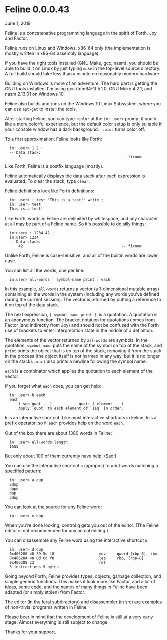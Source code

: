 # Feline 0.0.0.43

June 1, 2019

Feline is a concatenative programming language in the spirit of Forth, Joy and
Factor.

Feline runs on Linux and Windows, x86-64 only (the implementation is mostly
written in x86-64 assembly language).

If you have the right tools installed (GNU Make, gcc, nasm), you should be able
to build it on Linux by just typing `make` in the top-level source directory. A
full build should take less than a minute on reasonably modern hardware.

Building on Windows is more of an adventure. The hard part is getting the GNU
tools installed. I'm using gcc (tdm64-1) 5.1.0, GNU Make 4.2.1, and nasm
2.13.01 on Windows 10.

Feline also builds and runs on the Windows 10 Linux Subsystem, where you can
use `apt-get` to install the tools.

After starting Feline, you can type `+color` at the `in: user>` prompt if you'd
like a more colorful experience, but the default color setup is only suitable if
your console window has a dark background. `-color` turns color off.

To a first approximation, Feline looks like Forth:
```
  in: user> 1 2 +
  -- Data stack:
      3                                             -- fixnum
```
Like Forth, Feline is a postfix language (mostly).

Feline automatically displays the data stack after each expression is
evaluated. To clear the stack, type `clear`.

Feline definitions look like Forth definitions:
```
  in: user> : test "This is a test!" write ;
  in: user> test
  This is a test!
```
Like Forth, words in Feline are delimited by whitespace, and any character at
all may be part of a Feline name. So it's possible to do silly things:
```
  in:user> : 1234 42 ;
  in:user> 1234
  -- Data stack:
      42                                            -- fixnum
```
Unlike Forth, Feline is case-sensitive, and all of the builtin words are lower
case.

You can list all the words, one per line:
```
  in:user> all-words [ symbol-name print ] each
```
In this example, `all-words` returns a vector (a 1-dimensional mutable array)
containing all the words in the system (including any words you've defined
during the current session). The vector is returned by putting a reference to
it on top of the data stack.

The next expression, `[ symbol-name print ]`, is a quotation. A quotation is an
anonymous function. The bracket notation for quotations comes from Factor (and
indirectly from Joy) and should not be confused with the Forth use of brackets
to enter interpretation state in the middle of a definition.

The elements of the vector returned by `all-words` are symbols. In the
quotation, `symbol-name` puts the name of the symbol on top of the stack, and
`print` prints the object that is on top of the stack, removing it from the
stack in the process (the object itself is not harmed in any way, but it is no
longer on the stack). `print` also prints a newline following the symbol name.

`each` is a combinator which applies the quotation to each element of the
vector.

If you forget what `each` does, you can get help:
```
  in: user> h each
  each
      ( seq quot -- )            quot: ( element -- )
      Apply `quot` to each element of `seq` in order.
```
`h` is an interactive shortcut. Like most interactive shortcuts in Feline, `h`
is a prefix operator, so `h each` provides help on the word `each`.

Out of the box there are about 1300 words in Feline:
```
  in: user> all-words length .
  1555
```
But only about 100 of them currently have help. (Sad!)

You can use the interactive shortcut `a` (apropos) to print words matching a
specified pattern:
```
  in: user> a dup
  2dup
  dupd
  dup
  3dup
```
You can look at the source for any Feline word:
```
  in: user> e dup
```
When you're done looking, control q gets you out of the editor. (The Feline
editor is not recommended for any actual editing.)

You can disassemble any Feline word using the interactive shortcut `d`:
```
  in: user> d dup
  0x406280 48 89 5d f8                    mov     qword [rbp-8], rbx
  0x406284 48 8d 6d f8                    lea     rbp, [rbp-8]
  0x406288 c3                             ret
  3 instructions 9 bytes
```
Going beyond Forth, Feline provides types, objects, garbage collection, and
simple generic functions. This makes it look more like Factor, and a lot of
ideas, some code, and the names of many things in Feline have been adapted (or
simply stolen) from Factor.

The editor (in the feral subdirectory) and disassembler (in src) are examples
of non-trivial programs written in Feline.

Please bear in mind that the development of Feline is still at a very early
stage. Almost everything is still subject to change.

Thanks for your support.
